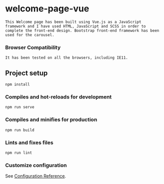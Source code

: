 # welcome-page-vue
```
This Welcome page has been built using Vue.js as a JavaScript framework and I have used HTML, JavaScript and SCSS in order to complete the front-end design. Bootstrap front-end framework has been used for the carousel.
```
### Browser Compatibility
```
It has been tested on all the browsers, including IE11.
```
## Project setup
```
npm install
```

### Compiles and hot-reloads for development
```
npm run serve
```

### Compiles and minifies for production
```
npm run build
```

### Lints and fixes files
```
npm run lint
```

### Customize configuration
See [Configuration Reference](https://cli.vuejs.org/config/).

